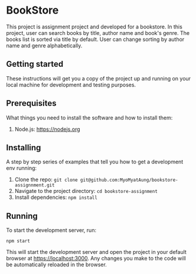 # BookStore

This project is assignment project and developed for a bookstore. In this project, user can search books by title, author name and book's genre. The books list is sorted via title by default. User can change sorting by author name and genre alphabetically.

## Getting started

These instructions will get you a copy of the project up and running on your local machine for development and testing purposes.

## Prerequisites

What things you need to install the software and how to install them:

  1. Node.js: https://nodejs.org

## Installing

A step by step series of examples that tell you how to get a development env running:

1. Clone the repo: `git clone git@github.com:MyoMyatAung/bookstore-assignnment.git`
2. Navigate to the project directory: `cd bookstore-assignment`
3. Install dependencies: `npm install`

## Running

To start the development server, run:

`npm start`

This will start the development server and open the project in your default browser at [https://localhost:3000](http://localhost:3000). Any changes you make to the code will be automatically reloaded in the browser.
